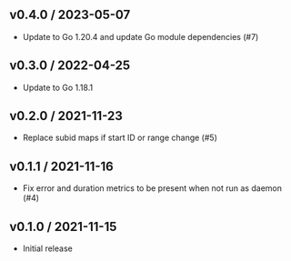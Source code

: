 ## v0.4.0 / 2023-05-07

* Update to Go 1.20.4 and update Go module dependencies (#7)

## v0.3.0 / 2022-04-25

* Update to Go 1.18.1

## v0.2.0 / 2021-11-23

* Replace subid maps if start ID or range change (#5)

## v0.1.1 / 2021-11-16

* Fix error and duration metrics to be present when not run as daemon (#4)

## v0.1.0 / 2021-11-15

* Initial release
